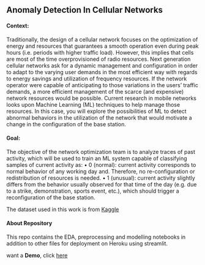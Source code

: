## Anomaly Detection In Cellular Networks

#### Context:
Traditionally, the design of a cellular network focuses on the optimization of energy and resources that guarantees a smooth operation even during peak hours (i.e. periods with higher traffic load). However, this implies that cells are most of the time overprovisioned of radio resources. Next generation cellular networks ask for a dynamic management and configuration in order to adapt to the varying user demands in the most efficient way with regards to energy savings and utilization of frequency resources. If the network operator were capable of anticipating to those variations in the users’ traffic demands, a more efficient management of the scarce (and expensive) network resources would be possible.
Current research in mobile networks looks upon Machine Learning (ML) techniques to help manage those resources. In this case, you will explore the possibilities of ML to detect abnormal behaviors in the utilization of the network that would motivate a change in the configuration of the base station.

#### Goal:
The objective of the network optimization team is to analyze traces of past activity, which will be used to train an ML system capable of classifying samples of current activity as:
• 0 (normal): current activity corresponds to normal behavior of any working day and. Therefore, no re-configuration or redistribution of resources is needed.
• 1 (unusual): current activity slightly differs from the behavior usually observed for that time of the day (e.g. due to a strike, demonstration, sports event, etc.), which should trigger a reconfiguration of the base station.

The dataset used in this work is from [Kaggle](https://www.kaggle.com/competitions/anomaly-detection-in-cellular-networks/overview)

#### About Repository

This repo contains the EDA, preprocessing and modelling notebooks in addition to other files for deployment on Heroku using streamlit. 

want a **Demo**, click [here](https://anomalydemo.herokuapp.com/)
